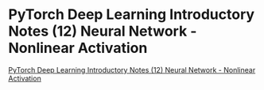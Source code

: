 # PyTorch Deep Learning Introductory Notes (12) Neural Network - Nonlinear Activation
[PyTorch Deep Learning Introductory Notes (12) Neural Network - Nonlinear Activation](https://aiwithcloud.com/2022/09/16/pytorch_deep_learning_introductory_notes_12_neural_network___nonlinear_activation/)